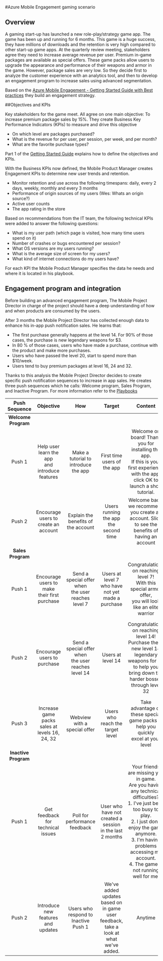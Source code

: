 <properties 
	pageTitle="Azure Mobile Engagement Gaming Scenario"
	description="A scenario for a gaming app that uses Azure Mobile Engagement" 
	services="mobile-engagement" 
	documentationCenter="mobile" 
	authors="wesmc7777"
	manager="dwrede"
	editor=""/>

<tags
	ms.service="mobile-engagement"
	ms.devlang="na"
	ms.topic="article"
	ms.tgt_pltfrm="mobile-multiple"
	ms.workload="mobile" 
	ms.date="11/02/2015"
	ms.author="wesmc"/>

#Azure Mobile Engagement gaming scenario 

## Overview

A gaming start-up has launched a new role-play/strategy game app. The game has been up and running for 6 months. This game is a huge success, they have millions of downloads and the retention is very high compared to other start-up game apps. At the quarterly review meeting, stakeholders agree they need to increase average revenue per user. Premium in-game packages are available as special offers. These game packs allow users to upgrade the appearance and performance of their weapons and armor in the game. However, package sales are very low. So they decide first to analyze the customer experience with an analytics tool, and then to develop an engagement program to increase sales using advanced segmentation.

Based on the [Azure Mobile Engagement - Getting Started Guide with Best practices](mobile-engagement-getting-started-best-practices.md) they build an engagement strategy.

##Objectives and KPIs

Key stakeholders for the game meet. All agree on one main objective: To increase premium package sales by 15%. They create Business Key Performance Indicators (KPIs) to measure and drive this objective

* On which level are packages purchased?
* What is the revenue for per user, per session, per week, and per month?
* What are the favorite purchase types?

Part 1 of the [Getting Started Guide](mobile-engagement-getting-started-best-practices.md) explains how to define the objectives and KPIs. 

With the Business KPIs now defined, the Mobile Product Manager creates Engagement KPIs to determine new user trends and retention.

* Monitor retention and use across the following timespans: daily, every 2 days, weekly, monthly and every 3 months
* Performance of origin sources of my users (Wes: Whats an origin source?)
* Active user counts
* The app rating in the store

Based on recommendations from the IT team, the following technical KPIs were added to answer the following questions:

* What is my user path (which page is visited, how many time users spend on it)
* Number of crashes or bugs encountered per session?
* What OS versions are my users running?
* What is the average size of screen for my users?
* What kind of internet connections do my users have?

For each KPI the Mobile Product Manager specifies the data he needs and where it is located in his playbook.


## Engagement program and integration

Before building an advanced engagement program, The Mobile Project Director in charge of the project should have a deep understanding of how and when products are consumed by the users.

After 3 months the Mobile Project Director has collected enough data to enhance his in-app push notification sales. He learns that:

* The first purchase generally happens at the level 14. For 90% of those cases, the purchase is new legendary weapons for $3.
* In 80 % of those cases, users who have made a purchase, continue with the product and make more purchases.
* Users who have passed the level 20, start to spend more than $10/week.
* Users tend to buy premium packages at level 16, 24 and 32.

Thanks to this analysis the Mobile Project Director decides to create specific push notification sequences to increase in app sales. He creates three push sequences which he calls: Welcome program, Sales Program, and Inactive Program. For more information refer to the [Playbooks](https://github.com/Azure/azure-mobile-engagement-samples/tree/master/Playbooks)


| Push Sequence       | Objective | How | Target | Content | When |
|:-------------------:|:---------:|:---:|:------:|:-------:|:----:|
| **Welcome Program** |
| Push 1 | Help user learn the app<br>and introduce features | Make a tutorial to<br>introduce the app | First time users of the app | Welcome on board! Thank you for installing the app.<br>If this is your first experience with the app,<br>click OK to launch a short tutorial. | 1st session, immediately after the splashscreen |
| Push 2 | Encourage users to<br>create an account | Explain the benefits of the account | Users running the app the second time | Welcome back, we recommend you create an account. Slide to see the benefits of having an account | 2nd session |
| **Sales Program** |
| Push 1 | Encourage users to make<br>their first purchase | Send a special offer when<br>the user reaches level 7 | Users at level 7 who have<br>not yet made a purchase | Congratulations on reaching level 7!<br>With this special armor offer,<br>you will look like an elite warrior | In app after reaching level 7 |  
| Push 2 | Encourage users to purchase | Send a special offer when<br>the user reaches level 14 | Users at level 14 | Congratulations on reaching level 14!<br>Purchase these new level 14 legendary weapons for $5<br>to help you bring down the harder bosses<br>through level 32 | In app when the user opens the weapons page after reaching level 14<br>and does not possess level 14 legendary weapons pack |
| Push 3 | Increase game packs sales at levels 16, 24, 32 | Webview with a special offer | Users who reach the target level | Take advantage of these special game packs to help you quickly<br>excel at your level | Users reach the target level |
| **Inactive Program**
| Push 1 | Get feedback for technical issues | Poll for performance feedback | User who have not created a session<br>in the last 2 months | Your friends are missing you in game.<br>Are you having any technical difficulties?<br>1. I've just been too busy to play.<br>2. I just don't enjoy the game anymore.<br>3. I'm having problems accessing my account.<br>4. The game is not running well for me. | Anytime |
| Push 2 | Introduce new features and updates | Users who respond to Inactive Push 1 | We've added updates based on in game user feedback, take a look at what we've added. | Anytime |  


  

<!--Image references-->


<!--Link references-->
